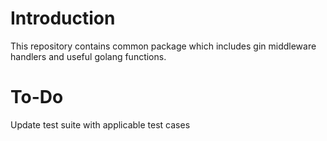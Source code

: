 # Introduction
This repository contains common package which includes gin middleware handlers and useful golang functions.

# To-Do
Update test suite with applicable test cases

